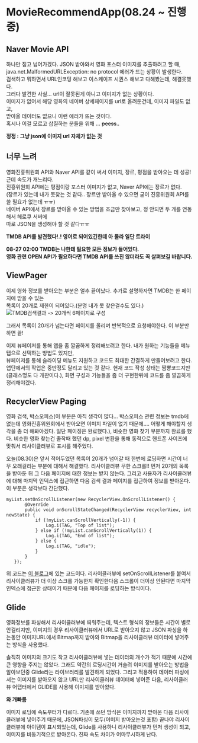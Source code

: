 # MovieRecommendApp(08.24 ~ 진행중)

## Naver Movie API
하나만 짚고 넘어가겠다. JSON 받아와서 영화 포스터 이미지를 추출하려고 할 때,    
java.net.MalformedURLException: no protocol 에러가 뜨는 상황이 발생한다.    
검색하고 뭐하면서 URL인코딩 해보고 이스케이프 시퀀스 해보고 다해봤는데, 해결못했다.    
그러다 발견한 사실... url이 잘못된게 아니고 이미지가 없는 상황이다.    
이미지가 없어서 해당 영화의 네이버 상세페이지를 url로 올려둔건데, 이미지 파일도 없고,     
받아올 데이터도 없으니 이런 에러가 뜨는 것이다.     
혹시나 이걸 모르고 삽질하는 분들을 위해 ... ~~peess~~..
    
**정정 : 그냥 json에 이미지 url 자체가 없는 것**


## 너무 느려
영화진흥위원회 API와 Naver API를 같이 써서 이미지, 장르, 평점을 받아오는 데 성공!    
근데 속도가 개느리다.     
진흥위원회 API에는 평점이랑 포스터 이미지가 없고, Naver API에는 장르가 없다.    
(장르가 있는데 내가 못찾는 것 같다.. 장르만 받아올 수 있으면 굳이 진흥위원회 API를 쓸 필요가 없는데 ㅠㅠ)    
네이버 API에서 장르를 받아올 수 있는 방법을 조금만 찾아보고, 정 안되면 두 개를 연동해서 헤로쿠 서버에    
따로 JSON을 생성해야 할 것 같다ㅠㅠ 

**TMDB API를 발견했다!.! 영어로 되어있긴한데 아 몰라 일단 트라이**        
    
**08-27 02:00 TMDB는 나한테 필요한 모든 정보가 들어있다.    
영화 관련 OPEN API가 필요하다면 TMDB API를 쓰진 않더라도 꼭 살펴보길 바랍니다.**    
    
    
## ViewPager
이제 영화 정보를 받아오는 부분은 얼추 끝이났다. 추가로 설명하자면 TMDB는 한 페이지에 받을 수 있는    
목록이 20개로 제한이 되어있다.(분명 내가 못 찾은걸수도 있다.)      
![TMDB검색결과 -> 20개씩 6페이지로 구성](https://user-images.githubusercontent.com/50979183/91540313-95075880-e955-11ea-914d-19dae5a159f6.png)    
    
그래서 목록이 20개가 넘는다면 페이지를 올리며 반복적으로 요청해야한다. 이 부분만 하면 끝!    
    
이제 뷰페이저를 통해 앱을 좀 깔끔하게 정리해보려고 한다. 내가 원하는 기능들을 메뉴 탭으로 선택하는 방법도 있지만,    
뷰페이저를 통해 슬라이딩 메뉴도 지원하고 코드도 최대한 간결하게 만들어보려고 한다.    
앱단에서의 작업은 중반정도 달리고 있는 것 같다. 현재 코드 작성 상태는 짬뽕코드지만(클래스명도 다 개판이다.),
화면 구성과 기능들을 좀 더 구현한뒤에 코드를 좀 깔끔하게 정리해야겠다.

## RecyclerView Paging
영화 검색, 박스오피스(이 부분은 아직 생각이 많다... 박스오피스 관련 정보는 tmdb에 없는데 영화진흥위원회에서 받아오면
이미지 파일이 없기 때문에.... 어떻게 해야할지 생각을 좀 더 해봐야겠다. 일단 페이징은 완료했다.), 비슷한 영화 찾기
부분까지 완료를 했다. 비슷한 영화 찾는건 졸작때 했던 dp, pixel 변환을 통해 동적으로 핸드폰 사이즈에 맞춰서
리사이클러뷰로 표시를 해주었다.

오늘(08.30)은 앞서 적어두었던 목록이 20개가 넘어갈 때 한번에 로딩하면 시간이 너무 오래걸리는 부분에 대해서 해결했다.
리사이클러뷰 무한 스크롤!! 먼저 20개의 목록을 받아둔 뒤 그 다음 페이지에 대한 정보는 받지 않는다.
그리고 사용자가 리사이클러뷰에 대해 마지막 인덱스에 접근하면 다음 검색 결과 페이지를 접근하여 정보를 받아온다.
이 부분은 생각보다 간단했다.


```
myList.setOnScrollListener(new RecyclerView.OnScrollListener() {
       @Override
       public void onScrollStateChanged(RecyclerView recyclerView, int newState) {
           if (!myList.canScrollVertically(-1)) {
               Log.i(TAG, "Top of list");
           } else if (!myList.canScrollVertically(1)) {
               Log.i(TAG, "End of list");
           } else {
               Log.i(TAG, "idle");
           }
       }
   });
```
위 코드는 [이 블로그](https://medium.com/@ydh0256/android-recyclerview-%EC%9D%98-%EC%B5%9C%EC%83%81%EB%8B%A8%EA%B3%BC-%EC%B5%9C%ED%95%98%EB%8B%A8-%EC%8A%A4%ED%81%AC%EB%A1%A4-%EC%9D%B4%EB%B2%A4%ED%8A%B8-%EA%B0%90%EC%A7%80%ED%95%98%EA%B8%B0-f0e5fda34301)에 있는 코드이다.
리사이클러뷰에 setOnScrollListener를 붙여서 리사이클러뷰가 더 이상 스크롤 가능한지 확인한다음 스크롤이 더이상 안된다면
마지막 인덱스에 접근한 상태이기 때문에 다음 페이지를 로딩하는 방식이다.

## Glide
영화정보를 파싱해서 리사이클러뷰에 띄워주는데, 텍스트 형식의 정보들은 시간이 별로 안걸리지만, 이미지의 경우 리사이클러뷰에서 URL로 받아오지 않고
JSON 파싱을 하는동안 이미지URL에서 Bitmap까지 받아와 Bitmap을 리사이클러뷰 데이터에 넣어주는 방식을 사용했다.

솔직히 이미지의 크기도 작고 리사이클러뷰에 넣는 데이터의 개수가 적기 때문에 시간에 큰 영향을 주지는 않았다.
그래도 약간의 로딩시간이 거슬려 이미지를 받아오는 방법을 알아보던중 Glide라는 라이브러리를 발견하게 되었다.
그리고 적용하여 데이터 파싱에서는 이미지를 받아오지 않고 URL만 리사이클러뷰 데이터에 넣어준 다음, 리사이클러뷰
어댑터에서 GLIDE를 사용해 이미지를 받아왔다.


**와 개빠름**


이미지 로딩에 속도부터가 다르다. 기존에 쓰던 방식은 이미지까지 받아온 다음 리사이클러뷰에 넣어주기 때문에,
JSON파싱이 모두(이미지 받아오는것 포함) 끝나야 리사이클러뷰에 아이템이 표시되었는데, Glide를 사용하니 리사이클러뷰가
먼저 생성이 되고, 이미지를 비동기적으로 받아온다. 진짜 속도 차이가 어마무시하게 난다.

